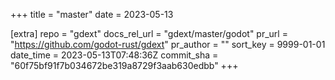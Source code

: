 +++
title = "master"
date = 2023-05-13

[extra]
repo = "gdext"
docs_rel_url = "gdext/master/godot"
pr_url = "https://github.com/godot-rust/gdext"
pr_author = ""
sort_key = 9999-01-01
date_time = 2023-05-13T07:48:36Z
commit_sha = "60f75bf91f7b034672be319a8729f3aab630edbb"
+++


